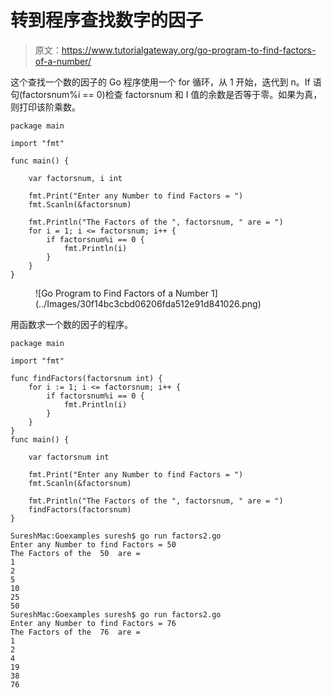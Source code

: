 # 转到程序查找数字的因子

> 原文：<https://www.tutorialgateway.org/go-program-to-find-factors-of-a-number/>

这个查找一个数的因子的 Go 程序使用一个 for 循环，从 1 开始，迭代到 n。If 语句(factorsnum%i == 0)检查 factorsnum 和 I 值的余数是否等于零。如果为真，则打印该阶乘数。

```
package main

import "fmt"

func main() {

    var factorsnum, i int

    fmt.Print("Enter any Number to find Factors = ")
    fmt.Scanln(&factorsnum)

    fmt.Println("The Factors of the ", factorsnum, " are = ")
    for i = 1; i <= factorsnum; i++ {
        if factorsnum%i == 0 {
            fmt.Println(i)
        }
    }
}
```

<figure class="wp-block-image size-large">![Go Program to Find Factors of a Number 1](../Images/30f14bc3cbd06206fda512e91d841026.png)</figure>

用函数求一个数的因子的程序。

```
package main

import "fmt"

func findFactors(factorsnum int) {
    for i := 1; i <= factorsnum; i++ {
        if factorsnum%i == 0 {
            fmt.Println(i)
        }
    }
}
func main() {

    var factorsnum int

    fmt.Print("Enter any Number to find Factors = ")
    fmt.Scanln(&factorsnum)

    fmt.Println("The Factors of the ", factorsnum, " are = ")
    findFactors(factorsnum)
}
```

```
SureshMac:Goexamples suresh$ go run factors2.go
Enter any Number to find Factors = 50
The Factors of the  50  are = 
1
2
5
10
25
50
SureshMac:Goexamples suresh$ go run factors2.go
Enter any Number to find Factors = 76
The Factors of the  76  are = 
1
2
4
19
38
76
```